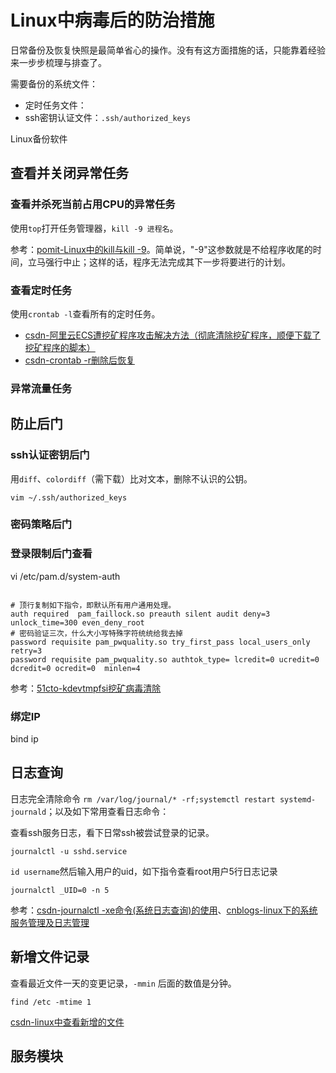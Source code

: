 # Linux中病毒后的防治措施

日常备份及恢复快照是最简单省心的操作。没有有这方面措施的话，只能靠着经验来一步步梳理与排查了。

需要备份的系统文件：

* 定时任务文件：
* ssh密钥认证文件：`.ssh/authorized_keys`

Linux备份软件

## 查看并关闭异常任务

### 查看并杀死当前占用CPU的异常任务

使用`top`打开任务管理器，`kill -9 进程名`。

参考：[pomit-Linux中的kill与kill -9](http://www.pomit.cn/tr/5063499771865601)。简单说，"-9"这参数就是不给程序收尾的时间，立马强行中止；这样的话，程序无法完成其下一步将要进行的计划。

### 查看定时任务

使用`crontab -l`查看所有的定时任务。

 * [csdn-阿里云ECS遭挖矿程序攻击解决方法（彻底清除挖矿程序，顺便下载了挖矿程序的脚本）](https://blog.csdn.net/NicolasLearner/article/details/119006769)
 * [csdn-crontab -r删除后恢复](https://blog.csdn.net/only_cyk/article/details/123550872)


### 异常流量任务



## 防止后门

### ssh认证密钥后门

用`diff`、`colordiff`（需下载）比对文本，删除不认识的公钥。

```
vim ~/.ssh/authorized_keys
```

### 密码策略后门




### 登录限制后门查看

vi /etc/pam.d/system-auth

```

# 顶行复制如下指令，即默认所有用户通用处理。
auth required  pam_faillock.so preauth silent audit deny=3  unlock_time=300 even_deny_root
# 密码验证三次，什么大小写特殊字符统统给我去掉
password requisite pam_pwquality.so try_first_pass local_users_only retry=3
password requisite pam_pwquality.so authtok_type= lcredit=0 ucredit=0 dcredit=0 ocredit=0  minlen=4
```

参考：[51cto-kdevtmpfsi挖矿病毒清除](https://blog.51cto.com/liuyj/5205391)

### 绑定IP

bind ip




## 日志查询

日志完全清除命令 `rm /var/log/journal/* -rf;systemctl restart systemd-journald`；以及如下常用查看日志命令：

查看ssh服务日志，看下日常ssh被尝试登录的记录。 

```
journalctl -u sshd.service
```

`id username`然后输入用户的uid，如下指令查看root用户5行日志记录

```
journalctl _UID=0 -n 5
```

参考：[csdn-journalctl -xe命令(系统日志查询)的使用](https://blog.csdn.net/enthan809882/article/details/104551777/)、[cnblogs-linux下的系统服务管理及日志管理](https://www.cnblogs.com/yuzhaokai0523/p/4453094.html)

## 新增文件记录

查看最近文件一天的变更记录，`-mmin` 后面的数值是分钟。

```
find /etc -mtime 1
```

[csdn-linux中查看新增的文件](https://blog.csdn.net/qq_17576885/article/details/121995103)


## 服务模块